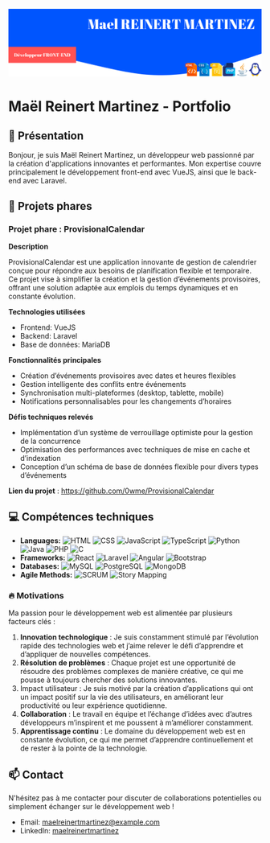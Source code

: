 ![alt text](./header.png)

# Maël Reinert Martinez - Portfolio

## 👋 Présentation

Bonjour, je suis Maël Reinert Martinez, un développeur web passionné par la création d'applications innovantes et performantes. Mon expertise couvre principalement le développement front-end avec VueJS, ainsi que le back-end avec Laravel.

## 🚀 Projets phares

### Projet phare : ProvisionalCalendar

**Description**

ProvisionalCalendar est une application innovante de gestion de calendrier conçue pour répondre aux besoins de planification flexible et temporaire. Ce projet vise à simplifier la création et la gestion d’événements provisoires, offrant une solution adaptée aux emplois du temps dynamiques et en constante évolution.

**Technologies utilisées**

- Frontend: VueJS
- Backend: Laravel
- Base de données: MariaDB

**Fonctionnalités principales**

- Création d’événements provisoires avec dates et heures flexibles
- Gestion intelligente des conflits entre événements
- Synchronisation multi-plateformes (desktop, tablette, mobile)
- Notifications personnalisables pour les changements d’horaires

**Défis techniques relevés**

- Implémentation d’un système de verrouillage optimiste pour la gestion de la concurrence
- Optimisation des performances avec techniques de mise en cache et d’indexation
- Conception d’un schéma de base de données flexible pour divers types d’événements

**Lien du projet** : https://github.com/0wme/ProvisionalCalendar

## 💻 Compétences techniques

 - **Languages:** ![HTML](https://img.shields.io/badge/-HTML-E34F26?logo=html5&logoColor=white) ![CSS](https://img.shields.io/badge/-CSS-1572B6?logo=css3&logoColor=white) ![JavaScript](https://img.shields.io/badge/-JavaScript-F7DF1E?logo=javascript&logoColor=black) ![TypeScript](https://img.shields.io/badge/-TypeScript-3178C6?logo=typescript&logoColor=white) ![Python](https://img.shields.io/badge/-Python-3776AB?logo=python&logoColor=white) ![Java](https://img.shields.io/badge/-Java-007396?logo=java&logoColor=white) ![PHP](https://img.shields.io/badge/-PHP-777BB4?logo=php&logoColor=white) ![C](https://img.shields.io/badge/-C-A8B9CC?logo=c&logoColor=black)
  - **Frameworks:** ![React](https://img.shields.io/badge/-React-61DAFB?logo=react&logoColor=black) ![Laravel](https://img.shields.io/badge/-Laravel-FF2D20?logo=laravel&logoColor=white) ![Angular](https://img.shields.io/badge/-Angular-DD0031?logo=angular&logoColor=white) ![Bootstrap](https://img.shields.io/badge/-Bootstrap-7952B3?logo=bootstrap&logoColor=white)
  - **Databases:** ![MySQL](https://img.shields.io/badge/-MySQL-4479A1?logo=mysql&logoColor=white) ![PostgreSQL](https://img.shields.io/badge/-PostgreSQL-336791?logo=postgresql&logoColor=white) ![MongoDB](https://img.shields.io/badge/-MongoDB-4DB33D?logo=mongodb&logoColor=white)
  - **Agile Methods:** ![SCRUM](https://img.shields.io/badge/-SCRUM-6DB33F?logo=scrumalliance&logoColor=white) ![Story Mapping](https://img.shields.io/badge/-Story%20Mapping-6DB33F?logo=bookstack&logoColor=white)

### 🔥 Motivations

Ma passion pour le développement web est alimentée par plusieurs facteurs clés :

1. **Innovation technologique** : Je suis constamment stimulé par l’évolution rapide des technologies web et j’aime relever le défi d’apprendre et d’appliquer de nouvelles compétences.
2. **Résolution de problèmes** : Chaque projet est une opportunité de résoudre des problèmes complexes de manière créative, ce qui me pousse à toujours chercher des solutions innovantes.
3. Impact utilisateur : Je suis motivé par la création d’applications qui ont un impact positif sur la vie des utilisateurs, en améliorant leur productivité ou leur expérience quotidienne.
4. **Collaboration** : Le travail en équipe et l’échange d’idées avec d’autres développeurs m’inspirent et me poussent à m’améliorer constamment.
5. **Apprentissage continu** : Le domaine du développement web est en constante évolution, ce qui me permet d’apprendre continuellement et de rester à la pointe de la technologie.
 
## 📫 Contact

N'hésitez pas à me contacter pour discuter de collaborations potentielles ou simplement échanger sur le développement web !

- Email: maelreinertmartinez@example.com
- LinkedIn: [maelreinertmartinez](https://www.linkedin.com/in/mael-reinert-martinez-515633217/)
